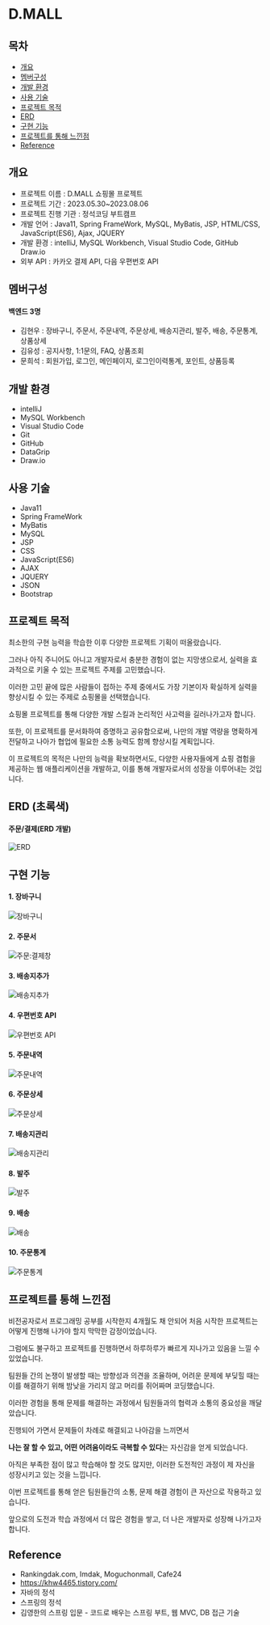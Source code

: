 # D.MALL

## 목차
* [개요](#개요)
* [멤버구성](#멤버구성)
* [개발 환경](#개발-환경)
* [사용 기술](#사용-기술)
* [프로젝트 목적](#프로젝트-목적)
* [ERD](#ERD)
* [구현 기능](#구현-기능)
* [프로젝트를 통해 느낀점](#프로젝트를-통해-느낀점)
* [Reference](#Reference)

## 개요
* 프로젝트 이름 : D.MALL 쇼핑몰 프로젝트
* 프로젝트 기간 : 2023.05.30~2023.08.06
* 프로젝트 진행 기관 : 정석코딩 부트캠프
* 개발 언어 : Java11, Spring FrameWork, MySQL, MyBatis, JSP, HTML/CSS, JavaScript(ES6), Ajax, JQUERY
* 개발 환경 : intelliJ, MySQL Workbench, Visual Studio Code, GitHub Draw.io
* 외부 API : 카카오 결제 API, 다음 우편번호 API

## 멤버구성
#### 백엔드 3명
* 김현우 : 장바구니, 주문서, 주문내역, 주문상세, 배송지관리, 발주, 배송, 주문통계, 상품상세<br>
* 김유성 : 공지사항, 1:1문의, FAQ, 상품조회<br>
* 문희석 : 회원가입, 로그인, 메인페이지, 로그인이력통계, 포인트, 상품등록<br>

## 개발 환경
* intelliJ
* MySQL Workbench
* Visual Studio Code
* Git
* GitHub
* DataGrip
* Draw.io

## 사용 기술
* Java11
* Spring FrameWork
* MyBatis
* MySQL
* JSP
* CSS
* JavaScript(ES6)
* AJAX
* JQUERY
* JSON
* Bootstrap

## 프로젝트 목적
최소한의 구현 능력을 학습한 이후 다양한 프로젝트 기획이 떠올랐습니다.

그러나 아직 주니어도 아니고 개발자로서 충분한 경험이 없는 지망생으로서, 실력을 효과적으로 키울 수 있는 프로젝트 주제를 고민했습니다.

이러한 고민 끝에 많은 사람들이 접하는 주제 중에서도 가장 기본이자 확실하게 실력을 향상시킬 수 있는 주제로 쇼핑몰을 선택했습니다.

쇼핑몰 프로젝트를 통해 다양한 개발 스킬과 논리적인 사고력을 길러나가고자 합니다.

또한, 이 프로젝트를 문서화하여 증명하고 공유함으로써, 나만의 개발 역량을 명확하게 전달하고 나아가 협업에 필요한 소통 능력도 함께 향상시킬 계획입니다.

이 프로젝트의 목적은 나만의 능력을 확보하면서도, 다양한 사용자들에게 쇼핑 겸험을 제공하는 웹 애플리케이션을 개발하고, 이를 통해 개발자로서의 성장을 이루어내는 것입니다.

## ERD (초록색)
#### 주문/결제(ERD 개발)

![ERD](https://github.com/khw4465/D.MALL/blob/main/ERD.png)

## 구현 기능
#### 1. 장바구니

![장바구니](https://github.com/khw4465/D.MALL/blob/main/%E1%84%8C%E1%85%A1%E1%86%BC%E1%84%87%E1%85%A1%E1%84%80%E1%85%AE%E1%84%82%E1%85%B5.png)

#### 2. 주문서

![주문:결제창](https://github.com/khw4465/D.MALL/blob/main/%E1%84%8C%E1%85%AE%E1%84%86%E1%85%AE%E1%86%AB%3A%E1%84%80%E1%85%A7%E1%86%AF%E1%84%8C%E1%85%A6%E1%84%8E%E1%85%A1%E1%86%BC.png)

#### 3. 배송지추가

![배송지추가](https://github.com/khw4465/D.MALL/blob/main/%E1%84%87%E1%85%A2%E1%84%89%E1%85%A9%E1%86%BC%E1%84%8C%E1%85%B5%E1%84%8E%E1%85%AE%E1%84%80%E1%85%A1.png)

#### 4. 우편번호 API

![우편번호 API](https://github.com/khw4465/D.MALL/blob/main/%E1%84%8B%E1%85%AE%E1%84%91%E1%85%A7%E1%86%AB%E1%84%87%E1%85%A5%E1%86%AB%E1%84%92%E1%85%A9%20API.png)

#### 5. 주문내역

![주문내역](https://github.com/khw4465/D.MALL/blob/main/%E1%84%8C%E1%85%AE%E1%84%86%E1%85%AE%E1%86%AB%E1%84%82%E1%85%A2%E1%84%8B%E1%85%A7%E1%86%A8.png)

#### 6. 주문상세

![주문상세](https://github.com/khw4465/D.MALL/blob/main/%E1%84%8C%E1%85%AE%E1%84%86%E1%85%AE%E1%86%AB%E1%84%89%E1%85%A1%E1%86%BC%E1%84%89%E1%85%A6.png)

#### 7. 배송지관리

![배송지관리](https://github.com/khw4465/D.MALL/blob/main/%E1%84%87%E1%85%A2%E1%84%89%E1%85%A9%E1%86%BC%E1%84%8C%E1%85%B5%E1%84%80%E1%85%AA%E1%86%AB%E1%84%85%E1%85%B5.png)

#### 8. 발주

![발주](https://github.com/khw4465/D.MALL/blob/main/%E1%84%87%E1%85%A1%E1%86%AF%E1%84%8C%E1%85%AE.png)

#### 9. 배송

![배송](https://github.com/khw4465/D.MALL/blob/main/%E1%84%87%E1%85%A2%E1%84%89%E1%85%A9%E1%86%BC.png)

#### 10. 주문통계

![주문통계](https://github.com/khw4465/D.MALL/blob/main/%E1%84%8C%E1%85%AE%E1%84%86%E1%85%AE%E1%86%AB%E1%84%90%E1%85%A9%E1%86%BC%E1%84%80%E1%85%A8.png)

## 프로젝트를 통해 느낀점

비전공자로서 프로그래밍 공부를 시작한지 4개월도 채 안되어 처음 시작한 프로젝트는 어떻게 진행해 나가야 할지 막막한 감정이었습니다.

그럼에도 불구하고 프로젝트를 진행하면서 하루하루가 빠르게 지나가고 있음을 느낄 수 있었습니다.

팀원들 간의 논쟁이 발생할 때는 방향성과 의견을 조율하며, 어려운 문제에 부딪힐 때는 이를 해결하기 위해 밤낮을 가리지 않고 머리를 쥐어짜며 코딩했습니다.

이러한 경험을 통해 문제를 해결하는 과정에서 팀원들과의 협력과 소통의 중요성을 깨달았습니다.

진행되어 가면서 문제들이 차례로 해결되고 나아감을 느끼면서

**나는 잘 할 수 있고, 어떤 어려움이라도 극복할 수 있다**는 자신감을 얻게 되었습니다.

아직은 부족한 점이 많고 학습해야 할 것도 많지만, 이러한 도전적인 과정이 제 자신을 성장시키고 있는 것을 느낍니다.

이번 프로젝트를 통해 얻은 팀원들간의 소통, 문제 해결 경험이 큰 자산으로 작용하고 있습니다.

앞으로의 도전과 학습 과정에서 더 많은 경험을 쌓고, 더 나은 개발자로 성장해 나가고자 합니다.

## Reference
* Rankingdak.com, Imdak, Moguchonmall, Cafe24
* https://khw4465.tistory.com/
* 자바의 정석
* 스프링의 정석
* 김영한의 스프링 입문 - 코드로 배우는 스프링 부트, 웹 MVC, DB 접근 기술

